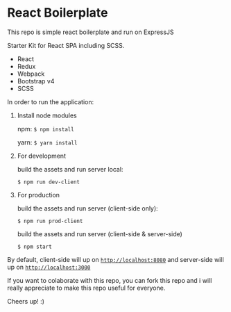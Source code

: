 # React Boilerplate
This repo is simple react boilerplate and run on ExpressJS

Starter Kit for React SPA including SCSS.

  * React
  * Redux
  * Webpack
  * Bootstrap v4
  * SCSS

In order to run the application:

1. Install node modules

   npm: `$ npm install`

   yarn: `$ yarn install`

2. For development
   
   build the assets and run server local:
   ```
   $ npm run dev-client
   ```

3. For production
   
   build the assets and run server (client-side only):
   ```
   $ npm run prod-client
   ```
   
   build the assets and run server (client-side & server-side)
   ```
   $ npm start
   ```

By default, client-side will up on [`http://localhost:8080`](http://localhost:8080) and server-side will up on [`http://localhost:3000`](http://localhost:3000)

If you want to colaborate with this repo, you can fork this repo and i will really appreciate to make this repo useful for everyone.

Cheers up! :)
